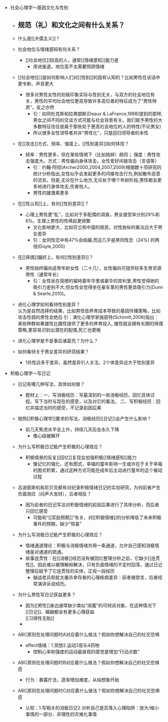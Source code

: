 - 社会心理学～基因文化与性别  
    - 规范（礼）和文化之间有什么关系？  
        -   
    - 什么是[[犬儒主义]]？  
    - 社会地位与情绪感知有何关系？  
        - [[社会地位]]较高的人，通常[[情绪感知]]能力差  
	        - 用进废退，地位高不太需要照顾情绪
    - [[社会地位]]是如何影响人们对[[性别]]的固有认知的？比如男性在谈话中更专断、声音更大  
        - 很多对男性女性的刻板印象实际与性别无关，与双方的社会地位有关，男性的平均社会地位更高导致许多高位者的特征成为了“男性特质”，反之亦然  
            - 引：如同杜克斯和拉弗朗斯(Deaux & LaFrance,1998)提到的那样,男女之间不同的交谈方式可能与社会背景有关。我们赋予男性的大多数特征往往是属于那些处于更高社会地位的人的特性(不论男女)  
            - 所以很多女性领导者并非“男性化”，只是回归领导者的本性      
    - 在[[攻击]]方式、频率、强度上，[[性别差异]]如何体现？  
        - 频率：男性更多，但在某些情境下（比如挑衅）趋同； 强度：男性攻击强度大。方式：男性偏向身体攻击，女性爱好间接攻击（言语等）  
            - 引：约翰·阿彻(Archer2000,2004,2007,2009)根据数十项研究的统计分析指出,女性似乎会发起更多的间接攻击行为,例如散布恶意的流言。但是,无论在什么地方,无论处于哪个年龄阶段,男性都会更多地进行身体攻击,伤害他人。  
            - 男性的雄激素更多
    - 在[[性认知]]上，有何[[性别差异]]？  
        - 心理上男性更“乱”，比如对于多配偶的调查，男女接受率分别29%和6%。生理上男性的性唤起更频繁   
            - 文化影响更大，比如芬兰和中国的居民，对性放纵的看法远大于男女差异  
            - 引：女同性恋中有47%会结婚,而这几乎是男同性恋（24%) 的两倍(Doyle,2005) 
    - 在[[择偶]]偏好上，有何[[性别差异]]？  
        - 男性始终偏向适育年龄女性（二十几），女性偏向可提供较多生育资源男性（通常年长）  
            - 引：女性坐在简陋的福特嘉年华里或豪华的宾利里,男性觉得她的吸引力差别不大;但女性会觉得坐在豪车里的男性更具吸引力(Dunn & Searle,2010)。  
    - 进化心理学如何看待性别差异？  
        认为是自然选择的结果，比如男性低养育成本导致的基因传播策略，比如攻击性弱的男性会绝后
	        引：演化心理学家施密特(Schimitt,2006)指出：某些种群如果雄性比雌性提供了更多的养育投入, 雄性就会拥有长期的择偶策略,更容易识别出潜在的配偶,死亡也更晚
    
    - 进化心理学是不是事后诸葛亮？为什么？  
        
    
    - 如何看待关于男女差异的研究结果？  
        - 1共性远多于差异，虽然差异引人关注。2个体差异远大于性别差异

- 积极心理学～写日记  
    - 日记有哪几种写法，具体如何做？  
        - 题材上：一、写消极经历：写最深刻的一些消极经历，回忆具体过程，写下当时与现在的感受，以及对它的看法。 二、写积极经历：回忆并描述当时的感受，不记录前因后果  
    - 按照[[积极心理学]]要求的写法，消极经历[[日记]]会产生什么影响？  
        - 前几天焦虑水平会上升，持续几天后会永久下降  
            - 像心结被解开  
                
    
    - 为什么写积极日记能产生积极的心理效应？  
        - 积极情景的反复[[回忆]]复现会加强积极[[情绪感知]]能力  
            - 像记忆的强化，还有图式，幸福的童年影响一生或许在于关于幸福的图式积累，通过这种方式可能在成年后主动进行童年的这个被动过程  
    - 吕波密斯机和尼贝克都有对纪录积极情绪日记的实验研究，为何前者产生负面效应（闷声大发财），后者相反？  
		- 因为前者的日记写法对积极情绪的前因后果进行了具体分析，而后者只回忆感受  
		    - 可能和“[[奖励预期]]”有关，对[[积极情绪]]的分析降低了未来积极事件的预期，缺少“惊喜”
    - 为什么写消极日记能产生积极的心理效应？  
        - 情绪通道理论：积极与消极情绪共用一条通道，允许自己感知消极情绪是对通道的疏通。  
        - 故事连贯性：在[[消极]]经历没有被回忆整理分析之前，它缺少[[连贯性]]，因此难以被理解和解决，只有负面情绪的不定时回荡，通过日记整理后赋予了它连贯性的实体，正视一段经历  
            - 越战老兵和犹太屠杀幸存者的心理疾病差异：前者被禁言，后者经常演讲诉说经历。 
    - 为什么男性写日记获益更多？  
        - 因为[[男性]]身边通常缺少类似“闺蜜”的可倾诉对象，在这种情况下[[日记]]、婚姻都会有更多心理获益  
    [[习得性无助]]
        -   
    - ABC原则在处理问题时A对应着什么做法？假如你想解决自己的社交恐惧  
        - affect情绪：1.冥想2.运动3音乐4药物  
            - 控制心率和强度的运动最直观的感觉是增加“行动点数”  
    - ABC原则在处理问题时B对应着什么做法？假如你想解决自己的社交恐惧症  
        - 行为：暴露疗法，逐渐增加难度，从纯想象开始  
    - ABC原则在处理问题时C对应着什么做法？假如你想解决自己的社交恐惧症  
        - 认知：1.写相关的消极日记2.分析自己是否落入心理陷阱：放大/缩小事情的一部分、非理性的灾难化事情